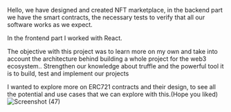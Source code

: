 Hello, we have designed and created  NFT marketplace, in the backend part we have the smart contracts, the necessary tests to verify that all our software works as we expect.

In the frontend part I worked with React.

The objective with this project was to learn more on my own and take into account the architecture behind building a whole project for the web3 ecosystem.. Strengthen our knowledge about truffle and the powerful tool it is to build, test and implement our projects

I wanted to explore more on ERC721 contracts and their design, to see all the potential and use cases that we can explore with this.(Hope you liked)
![Screenshot (47)](https://user-images.githubusercontent.com/106371202/207230303-4cf72ee1-b51e-4e4b-a736-bef8ec96492d.png)
